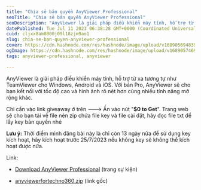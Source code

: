 ```yaml
---
title: "Chia sẻ bản quyền AnyViewer Professional"
seoTitle: "Chia sẻ bản quyền AnyViewer Professional"
seoDescription: "AnyViewer là giải pháp điều khiển máy tính, hỗ trợ từ xa tương tự như TeamViewer cho Windows, Android và iOS. Với bản Pro, AnyViewer sẽ cho bạn kết nối với"
datePublished: Tue Jul 11 2023 06:38:28 GMT+0000 (Coordinated Universal Time)
cuid: cljxx8am8000j09l18zjm9ao1
slug: chia-se-ban-quyen-anyviewer-professional
cover: https://cdn.hashnode.com/res/hashnode/image/upload/v1689056948399/27eedef5-963a-4d89-9538-02f88e9f6b16.png
ogImage: https://cdn.hashnode.com/res/hashnode/image/upload/v1689057469304/497a6240-817f-4cb1-b377-3c2ca42e57c2.png
tags: anyviewer-professional, anyviewer

---
```


AnyViewer là giải pháp điều khiển máy tính, hỗ trợ từ xa tương tự như TeamViewer cho Windows, Android và iOS. Với bản Pro, AnyViewer sẽ cho bạn kết nối với tốc độ cao và hình ảnh rõ nét hơn cùng nhiều tính năng mở rộng khác.

Chỉ cần vào link giveaway ở trên ---&gt; Ấn vào nút "**$0 to Get**". Trang web sẽ cho bạn tải về file nén zip chứa file key và file cài đặt, hãy đọc file txt để lấy key bản quyền nhé

**Lưu ý:** Thời điểm mình đăng bài này là chỉ còn 13 ngày nữa để sử dụng key kích hoạt, hãy kích hoạt trước 25/7/2023 nếu không key sẽ không thể kích hoạt được nữa.

Link:

* [Download AnyViewer Professional](https://www.anyviewer.com/partners/sctg-giveaway-for-techno360.html) (trang sự kiện)
    
* [anyviewerfortechno360.zip](https://www2.aomeisoftware.com/download/qd/cohost/anyviewerfortechno360.zip) (link gốc)